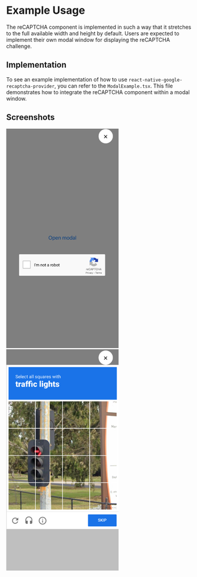 # Example Usage

The reCAPTCHA component is implemented in such a way that it stretches to the full available width and height by default. Users are expected to implement their own modal window for displaying the reCAPTCHA challenge.

## Implementation

To see an example implementation of how to use `react-native-google-recaptcha-provider`, you can refer to the `ModalExample.tsx`. This file demonstrates how to integrate the reCAPTCHA component within a modal window.


## Screenshots

<img src="../screenshot/1.png" alt="1" width="300"/>
<img src="../screenshot/2.png" alt="1" width="300"/>
